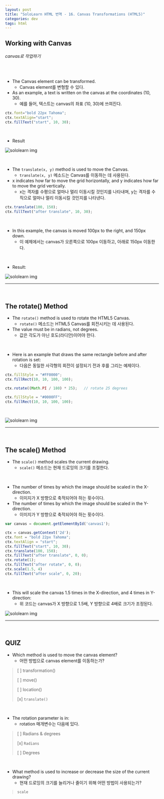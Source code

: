 ```yaml
---
layout: post
title: "SoloLearn HTML 번역 - 16. Canvas Transformations (HTML5)"
categories: dev
tags: html
---
```


## Working with Canvas

###### canvas로 작업하기

<br>

- The Canvas element can be transformed.
  - Canvas element를 변형할 수 있다.
- As an example, a text is written on the canvas at the coordinates (10, 30).
  - 예를 들어, 텍스트는 canvas의 좌표 (10, 30)에 쓰여진다.

```js
ctx.font="bold 22px Tahoma";
ctx.textAlign="start";
ctx.fillText("start", 10, 30);
```

<br>

- Result

![sololearn img](/assets/img/sololearn-html-html5-16-01.jpeg)

<br>

- The `translate(x, y)` method is used to move the Canvas.
  - `translate(x, y)` 메소드는 Canvas를 이동하는 데 사용된다.
- x indicates how far to move the grid horizontally, and y indicates how far to move the grid vertically.
  - x는 격자를 수평으로 얼마나 멀리 이동시킬 것인지를 나타내며, y는 격자를 수직으로 얼마나 멀리 이동시킬 것인지를 나타낸다.

```js
ctx.translate(100, 150);
ctx.fillText("after translate", 10, 30);
```

<br>

- In this example, the canvas is moved 100px to the right, and 150px down.
  - 이 예제에서는 canvas가 오른쪽으로 100px 이동하고, 아래로 150px 이동한다.

<br>

- Result:

![sololearn img](/assets/img/sololearn-html-html5-16-02.jpeg)

------

<br>

## The rotate() Method

- The `rotate()` method is used to rotate the HTML5 Canvas.
  - `rotate()` 메소드는 HTML5 Canvas를 회전시키는 데 사용된다.
- The value must be in radians, not degrees.
  - 값은 각도가 아닌 호도(라디안)이어야 한다.

<br>

- Here is an example that draws the same rectangle before and after rotation is set:
  - 다음은 동일한 사각형의 회전이 설정되기 전과 후를 그리는 예제이다.

```js
ctx.fillStyle = "#FF0000";
ctx.fillRect(10, 10, 100, 100);

ctx.rotate((Math.PI / 180) * 25);	// rotate 25 degrees

ctx.fillStyle = "#0000FF";
ctx.fillRect(10, 10, 100, 100);
```

<br>

![sololearn img](/assets/img/sololearn-html-html5-16-03.jpeg)

------

<br>

## The scale() Method

- The `scale()` method scales the current drawing.
  - `scale()` 메소드는 현재 드로잉의 크기를 조절한다.

<br>

- The number of times by which the image should be scaled in the X-direction.
  - 이미지가 X 방향으로 축적되어야 하는 횟수이다.
- The number of times by which the image should be scaled in the Y-direction.
  - 이미지가 Y 방향으로 축적되어야 하는 횟수이다.

```js
var canvas = document.getElementById('canvas1');

ctx = canvas.getContext('2d');
ctx.font = "bold 22px Tahoma";
ctx.textAlign = "start";
ctx.fillText("start", 10, 30);
ctx.translate(100, 150);
ctx.fillText("after translate", 0, 0);
ctx.rotate(1);
ctx.fillText("after rotate", 0, 0);
ctx.scale(1.5, 4)
ctx.fillText("after scale", 0, 20);
```

<br>

- This will scale the canvas 1.5 times in the X-direction, and 4 times in Y-direction:
  - 위 코드는 canvas가 X 방향으로 1.5배, Y 방향으로 4배로 크기가 조정된다.

![sololearn img](/assets/img/sololearn-html-html5-16-04.jpeg)

------

<br>

## QUIZ

- Which method is used to move the canvas element?
  - 어떤 방법으로 canvas element를 이동하는가?

> [ ] transformation()
>
> [ ] move()
>
> [ ] location()
>
> [x] `translate()`

<br>

- The rotation parameter is in:
  - rotation 매개변수는 다음에 있다.

> [ ] Radians & degrees
>
> [x] `Radians`
>
> [ ] Degrees

<br>

- What method is used to increase or decrease the size of the current drawing?
  - 현재 드로잉의 크기를 늘리거나 줄이기 위해 어떤 방법이 사용되는가?

> `scale`

<br>
